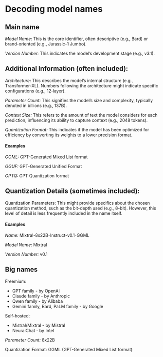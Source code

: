 # Decoding model names

## Main name

*Model Name:* This is the core identifier, often descriptive (e.g., Bard) or brand-oriented (e.g., Jurassic-1 Jumbo).

*Version Number:* This indicates the model’s development stage (e.g., v3.1).

## Additional Information (often included):

*Architecture:* This describes the model’s internal structure (e.g., Transformer-XL). Numbers following the architecture might indicate specific configurations (e.g., 12-layer).

*Parameter Count:* This signifies the model’s size and complexity, typically denoted in billions (e.g., 137B).

*Context Size:* This refers to the amount of text the model considers for each prediction, influencing its ability to capture context (e.g., 2048 tokens).

*Quantization Format:* This indicates if the model has been optimized for efficiency by converting its weights to a lower precision format. 

#### Examples

*GGML:* GPT-Generated Mixed List format

*GGUF:* GPT-Generated Unified Format

*GPTQ:* GPT Quantization format

## Quantization Details (sometimes included):

Quantization Parameters: This might provide specifics about the chosen quantization method, such as the bit-depth used (e.g., 8-bit). However, this level of detail is less frequently included in the name itself.


#### Examples

*Name:* Mixtral-8x22B-Instruct-v0.1-GGML

*Model Name:* Mixtral

*Version Number:* v0.1

## Big names

Freemium:
* GPT family - by OpenAI
* Claude family - by Anthropic
* Qwen family - by Alibaba
* Gemini family, Bard, PaLM family - by Google

Self-hosted:
* Mistral/Mixtral - by Mistral
* NeuralChat - by Intel



*Parameter Count:* 8x22B

Quantization Format: GGML (GPT-Generated Mixed List format)
